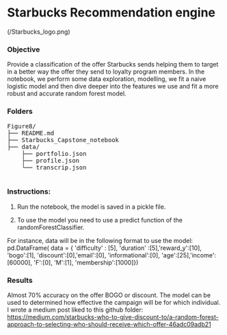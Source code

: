 # Starbucks Recommendation engine

(/Starbucks_logo.png)

### Objective
Provide a classification of the offer Starbucks sends helping them to target in a better way the offer they send to loyalty program members.
In the notebook, we perform some data exploration, modelling, we fit a naive logistic model and then dive deeper into the features we use and fit a more robust and accurate random forest model.


### Folders
<pre>
Figure8/
├── README.md  
├── Starbucks_Capstone_notebook  
├── data/  
	├── portfolio.json
	├──	profile.json  
	└── transcrip.json     

</pre>

### Instructions:
1. Run the notebook, the model is saved in a pickle file.

2. To use the model you need to use a predict function of the randomForestClassifier. 

For instance, data will be in the following format to use the model:
pd.DataFrame( data = { 'difficulty' : [5], 'duration' :[5],'reward_y':[10],
                        'bogo':[1], 'discount':[0],'email':[0], 'informational':[0],
                      'age':[25],'income':[60000],
                      'F':[0], 'M':[1], 
                      'membership':[1000]})

### Results

Almost 70% accuracy on the offer BOGO or discount.
The model can be used to determined how effective the campaign will be for which individual.
I wrote a medium post liked to this github folder: https://medium.com/starbucks-who-to-give-discount-to/a-random-forest-approach-to-selecting-who-should-receive-which-offer-46adc09adb21


